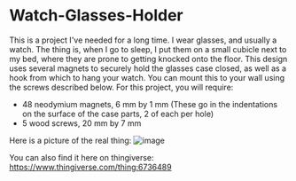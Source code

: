 # Watch-Glasses-Holder
This is a project I've needed for a long time. I wear glasses, and usually a watch. The thing is, when I go to sleep, I put them on a small cubicle next to my bed, where they are prone to getting knocked onto the floor. This design uses several magnets to securely hold the glasses case closed, as well as a hook from which to hang your watch.
You can mount this to your wall using the screws described below.
For this project, you will require:
  - 48 neodymium magnets, 6 mm by 1 mm (These go in the indentations on the surface of the case parts, 2 of each per hole)
  - 5 wood screws, 20 mm by 7 mm

Here is a picture of the real thing:
![image](https://github.com/user-attachments/assets/cf73a82a-9e67-4340-9bcf-0779c17be939)

You can also find it here on thingiverse:
https://www.thingiverse.com/thing:6736489

